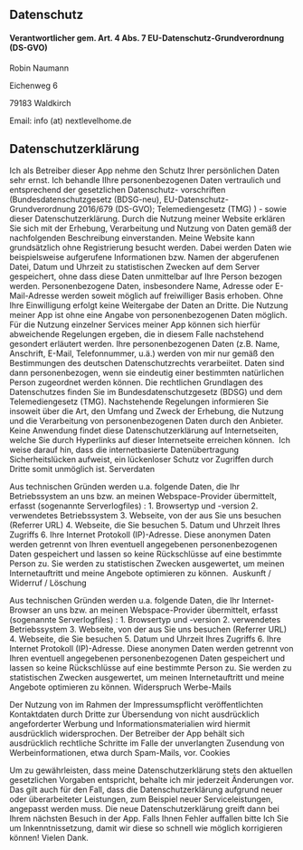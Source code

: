 ## Datenschutz
#### Verantwortlicher gem. Art. 4 Abs. 7 EU-Datenschutz-Grundverordnung (DS-GVO)

Robin Naumann

Eichenweg 6

79183 Waldkirch

Email: info (at) nextlevelhome.de

## Datenschutzerklärung
Ich als Betreiber dieser App nehme den Schutz Ihrer persönlichen Daten sehr ernst. Ich behandle IIhre personenbezogenen Daten vertraulich und entsprechend der gesetzlichen Datenschutz- vorschriften (Bundesdatenschutzgesetz (BDSG-neu), EU-Datenschutz-Grundverordnung 2016/679 (DS-GVO); Telemediengesetz (TMG) ) - sowie dieser Datenschutzerklärung. Durch die Nutzung meiner Website erklären Sie sich mit der Erhebung, Verarbeitung und Nutzung von Daten gemäß der nachfolgenden Beschreibung einverstanden. Meine Website kann grundsätzlich ohne Registrierung besucht werden. Dabei werden Daten wie beispielsweise aufgerufene Informationen bzw. Namen der abgerufenen Datei, Datum und Uhrzeit zu statistischen Zwecken auf dem Server gespeichert, ohne dass diese Daten unmittelbar auf Ihre Person bezogen werden. Personenbezogene Daten, insbesondere Name, Adresse oder E-Mail-Adresse werden soweit möglich auf freiwilliger Basis erhoben. Ohne Ihre Einwilligung erfolgt keine Weitergabe der Daten an Dritte. Die Nutzung meiner App ist ohne eine Angabe von personenbezogenen Daten möglich. Für die Nutzung einzelner Services meiner App können sich hierfür abweichende Regelungen ergeben, die in diesem Falle nachstehend gesondert erläutert werden. Ihre personenbezogenen Daten (z.B. Name, Anschrift, E-Mail, Telefonnummer, u.ä.) werden von mir nur gemäß den Bestimmungen des deutschen Datenschutzrechts verarbeiitet. Daten sind dann personenbezogen, wenn sie eindeutig einer bestimmten natürlichen Person zugeordnet werden können. Die rechtlichen Grundlagen des Datenschutzes finden Sie im Bundesdatenschutzgesetz (BDSG) und dem Telemediengesetz (TMG). Nachstehende Regelungen informieren Sie insoweit über die Art, den Umfang und Zweck der Erhebung, die Nutzung und die Verarbeitung von personenbezogenen Daten durch den Anbieter. Keine Anwendung findet diese Datenschutzerklärung auf Internetseiten, welche Sie durch Hyperlinks auf dieser Internetseite erreichen können. ​ Ich weise darauf hin, dass die internetbasierte Datenübertragung Sicherheitslücken aufweist, ein lückenloser Schutz vor Zugriffen durch Dritte somit unmöglich ist.
Serverdaten

Aus technischen Gründen werden u.a. folgende Daten, die Ihr Betriebssystem an uns bzw. an meinen Webspace-Provider übermittelt, erfasst (sogenannte Serverlogfiles) : 1. Browsertyp und -version 2. verwendetes Betriebssystem 3. Webseite, von der aus Sie uns besuchen (Referrer URL) 4. Webseite, die Sie besuchen 5. Datum und Uhrzeit Ihres Zugriffs 6. Ihre Internet Protokoll (IP)-Adresse. Diese anonymen Daten werden getrennt von Ihren eventuell angegebenen personenbezogenen Daten gespeichert und lassen so keine Rückschlüsse auf eine bestimmte Person zu. Sie werden zu statistischen Zwecken ausgewertet, um meinen Internetauftritt und meine Angebote optimieren zu können.
​
Auskunft / Widerruf / Löschung

Aus technischen Gründen werden u.a. folgende Daten, die Ihr Internet-Browser an uns bzw. an meinen Webspace-Provider übermittelt, erfasst (sogenannte Serverlogfiles) : 1. Browsertyp und -version 2. verwendetes Betriebssystem 3. Webseite, von der aus Sie uns besuchen (Referrer URL) 4. Webseite, die Sie besuchen 5. Datum und Uhrzeit Ihres Zugriffs 6. Ihre Internet Protokoll (IP)-Adresse. Diese anonymen Daten werden getrennt von Ihren eventuell angegebenen personenbezogenen Daten gespeichert und lassen so keine Rückschlüsse auf eine bestimmte Person zu. Sie werden zu statistischen Zwecken ausgewertet, um meinen Internetauftritt und meine Angebote optimieren zu können.
Widerspruch Werbe-Mails

Der Nutzung von im Rahmen der Impressumspflicht veröffentlichten Kontaktdaten durch Dritte zur Übersendung von nicht ausdrücklich angeforderter Werbung und Informationsmaterialien wird hiermit ausdrücklich widersprochen. Der Betreiber der App behält sich ausdrücklich rechtliche Schritte im Falle der unverlangten Zusendung von Werbeinformationen, etwa durch Spam-Mails, vor.
Cookies

Um zu gewährleisten, dass meine Datenschutzerklärung stets den aktuellen gesetzlichen Vorgaben entspricht, behalte ich mir jederzeit Änderungen vor. Das gilt auch für den Fall, dass die Datenschutzerklärung aufgrund neuer oder überarbeiteter Leistungen, zum Beispiel neuer Serviceleistungen, angepasst werden muss. Die neue Datenschutzerklärung greift dann bei Ihrem nächsten Besuch in der App. ​ Falls Ihnen Fehler auffallen bitte Ich Sie um Inkenntnissetzung, damit wir diese so schnell wie möglich korrigieren können! Vielen Dank.